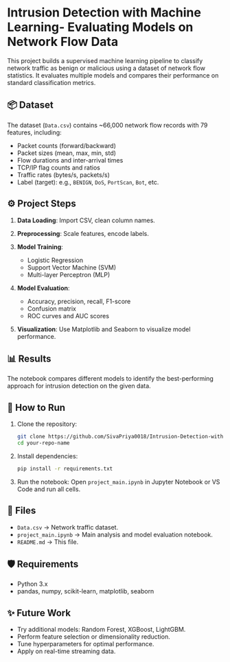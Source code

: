 # Intrusion Detection with Machine Learning- Evaluating Models on Network Flow Data

This project builds a supervised machine learning pipeline to classify network traffic as benign or malicious using a dataset of network flow statistics. It evaluates multiple models and compares their performance on standard classification metrics.

## 📦 Dataset

The dataset (`Data.csv`) contains \~66,000 network flow records with 79 features, including:

* Packet counts (forward/backward)
* Packet sizes (mean, max, min, std)
* Flow durations and inter-arrival times
* TCP/IP flag counts and ratios
* Traffic rates (bytes/s, packets/s)
* Label (target): e.g., `BENIGN`, `DoS`, `PortScan`, `Bot`, etc.

## ⚙️ Project Steps

1. **Data Loading**: Import CSV, clean column names.
2. **Preprocessing**: Scale features, encode labels.
3. **Model Training**:

   * Logistic Regression
   * Support Vector Machine (SVM)
   * Multi-layer Perceptron (MLP)
4. **Model Evaluation**:

   * Accuracy, precision, recall, F1-score
   * Confusion matrix
   * ROC curves and AUC scores
5. **Visualization**: Use Matplotlib and Seaborn to visualize model performance.

## 📊 Results

The notebook compares different models to identify the best-performing approach for intrusion detection on the given data.

## 🚀 How to Run

1. Clone the repository:

   ```bash
   git clone https://github.com/SivaPriya0018/Intrusion-Detection-with-Machine-Learning-Evaluating-Models-on-Network-Flow-Data.git
   cd your-repo-name
   ```

2. Install dependencies:

   ```bash
   pip install -r requirements.txt
   ```

3. Run the notebook:
   Open `project_main.ipynb` in Jupyter Notebook or VS Code and run all cells.

## 📂 Files

* `Data.csv` → Network traffic dataset.
* `project_main.ipynb` → Main analysis and model evaluation notebook.
* `README.md` → This file.

## 🛡️ Requirements

* Python 3.x
* pandas, numpy, scikit-learn, matplotlib, seaborn


## ✨ Future Work

* Try additional models: Random Forest, XGBoost, LightGBM.
* Perform feature selection or dimensionality reduction.
* Tune hyperparameters for optimal performance.
* Apply on real-time streaming data.
